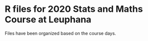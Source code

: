 # R files for 2020 Stats and Maths Course at Leuphana

Files have been organized based on the course days.
